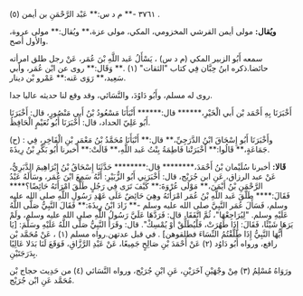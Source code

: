 ٣٧٦١ -** م د س:** عَبْد الرَّحْمَنِ بن أيمن (٥) .

**ويُقال:** مولى أيمن القرشي المخزومي، المكي، مولى عزة،** ويُقال:** مولى عروة، والأول أصح.

سمعه أَبُو الزبير المكي (م د س) ، يَسْأَلُ عَبد اللَّهِ بْنَ عُمَر، عَنْ رجل طلق امرأته حائضا.ذكره ابنُ حِبَّان فِي كتاب "الثقات" (١) .** وَقَال:** روى عن ابْن عُمَر، وأبي سَعِيد،** رَوَى عَنه:** عَمْرو بْن دينار.

روى له مسلم، وأَبُو دَاوُدَ، والنَّسَائي، وقد وقع لنا حديثه عاليا جدا.

أَخْبَرَنَا بِهِ أَحْمَد بْن أَبي الْخَيْرِ،****** قال:****** أَنْبَأَنَا مَسْعُودُ بْنُ أَبي مَنْصُورٍ، قال: أَخْبَرَنَا أَبُو عَلِيّ الحداد، قال: أَخْبَرَنَا أَبُو نُعَيْمٍ الْحَافِظُ.

(ح) : وأَخْبَرَنَا أَبُو إِسْحَاقَ ابْنُ الدَّرَجِيِّ،** قال:** أَنْبَأَنَا مُحَمَّدُ بْنُ مَعْمَرِ بْنِ الْفَاخِرِ، فِي جَمَاعَةٍ،** قَالُوا:** أَخْبَرَتْنا فَاطِمَةُ بِنْتُ عَبد اللَّهِ،** قَالَتْ:** أخبرنا أَبُو بَكْرِ بْنُ رِيذَةَ.

**قَالا:** أخبرنا سُلَيْمان بْنُ أَحْمَدَ،******** قال:******** حَدَّثَنَا إِسْحَاقُ بْنُ إِبْرَاهِيمَ الدَّبَرِيُّ، عَنْ عبد الرزاق، عَنِ ابن جُرَيْج، قال: أَخْبَرَنِي أَبُو الزُّبَيْرِ: أَنَّهُ سَمِعَ ابْنَ عُمَر، وسَأَلَهُ عَبْدُ الرَّحْمَنِ بْنُ أَيْمَنَ،** مَوْلَى عُرْوَةَ:** كَيْفَ تَرَى فِي رَجُلٍ طَلَّقَ امْرَأَتَهُ حَائِضًا؟**** فَقَالَ:**** طَلَّقَ عَبد اللَّهِ بْنُ عُمَر امْرَأَتَهُ وهِيَ حَائِضٌ عَلَى عَهْدِ رَسُولِ اللَّهِ صلى الله عليه وسلم، فَسَأَلَ عُمَر النَّبِيَّ صلى الله عليه وسلم -** زَادَ ابْنُ رِيذَةَ:** فَقَالَ النَّبِيُّ صَلَّى اللَّهُ عَلَيْهِ وسلم. "لِيُرَاجِعْهَا"، ثُمَّ اتَّفَقَا، قال: فَرَدَّهَا عَلَيَّ رَسُولُ اللَّهِ صلى الله عليه وسلم، ولَمْ يَرَهَا شَيْئًا، فَقَالَ: إِذَا طَهُرَتْ، فَلْيُطَلِّقْ أَوْ يُمْسِكْ". قال: وقَرَأَ النَّبِيُّ صَلَّى اللَّهُ عَلَيْهِ وسَلَّمَ: [يَا أَيُّهَا النَّبِيُّ إِذَا طَلَّقْتُمُ النِّسَاءَ فطلقوهن] . في قبل عدتهن.رواه مسلم (١) ، عَنْ مُحَمَّد بْن رافع، ورواه أَبُو دَاوُد (٢) عَنْ أَحْمَدَ بْنِ صَالِحٍ جَمِيعًا، عَنْ عَبْدِ الرَّزَّاقِ، فَوَقَعَ لَنَا بَدَلا عَالِيًا بِدَرَجَتَيْنِ.

ورَوَاهُ مُسْلِمُ (٣) مِنْ وجْهَيْنِ آخَرَيْنِ، عَنِ ابْنِ جُرَيْج، ورواه النَّسَائي (٤) من حَدِيث حجاج بْن مُحَمَّد عَنِ ابْن جُرَيْج.